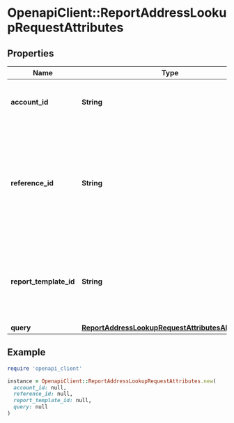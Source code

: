 # OpenapiClient::ReportAddressLookupRequestAttributes

## Properties

| Name | Type | Description | Notes |
| ---- | ---- | ----------- | ----- |
| **account_id** | **String** | Account ID to associate with this Report. | [optional] |
| **reference_id** | **String** | Reference ID to refer to an entity in your user model. This field is deprecated in favor of &#x60;meta.auto-create-account-reference-id&#x60;. | [optional] |
| **report_template_id** | **String** | ID of Verification Template. Starts with &#x60;rptp_&#x60;. You can find your Report Template IDs [here](https://app.withpersona.com/dashboard/report-templates). | [optional] |
| **query** | [**ReportAddressLookupRequestAttributesAllOfQuery**](ReportAddressLookupRequestAttributesAllOfQuery.md) |  |  |

## Example

```ruby
require 'openapi_client'

instance = OpenapiClient::ReportAddressLookupRequestAttributes.new(
  account_id: null,
  reference_id: null,
  report_template_id: null,
  query: null
)
```

